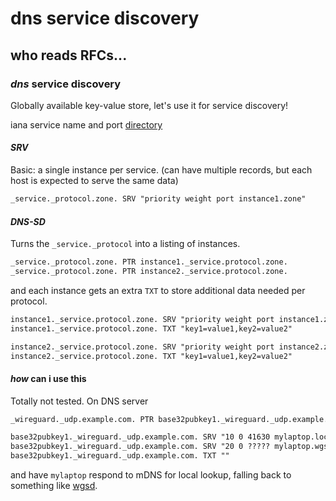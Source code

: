 # dns service discovery

## who reads RFCs...

### _dns_ service discovery

Globally available key-value store,
let's use it for service discovery!

iana service name and port
[directory](https://www.iana.org/assignments/service-names-port-numbers/service-names-port-numbers.txt)

#### _SRV_

Basic: a single instance per service.
(can have multiple records, but each host is expected to serve the same data)

```txt
_service._protocol.zone. SRV "priority weight port instance1.zone"
```

#### _DNS-SD_

Turns the `_service._protocol` into a listing of instances.

```txt
_service._protocol.zone. PTR instance1._service.protocol.zone.
_service._protocol.zone. PTR instance2._service.protocol.zone.
```

and each instance gets an extra `TXT` to store additional data needed per protocol.

```txt
instance1._service.protocol.zone. SRV "priority weight port instance1.zone"
instance1._service.protocol.zone. TXT "key1=value1,key2=value2"

instance2._service.protocol.zone. SRV "priority weight port instance2.zone"
instance2._service.protocol.zone. TXT "key1=value1,key2=value2"
```

#### _how_ can i use this

Totally not tested. On DNS server

```txt
_wireguard._udp.example.com. PTR base32pubkey1._wireguard._udp.example.com.

base32pubkey1._wireguard._udp.example.com. SRV "10 0 41630 mylaptop.local"
base32pubkey1._wireguard._udp.example.com. SRV "20 0 ????? mylaptop.wgsd.example.com."
base32pubkey1._wireguard._udp.example.com. TXT ""
```

and have `mylaptop` respond to mDNS for local lookup,
falling back to something like [wgsd](https://github.com/jwhited/wgsd).
